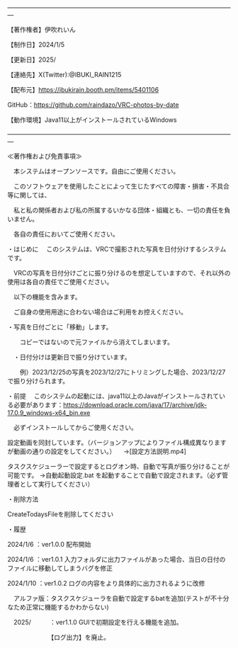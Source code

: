 ―――――――――――――――――――――――――――――――――――――

【著作権者】伊吹れいん

【制作日】2024/1/5

【更新日】2025/

【連絡先】X(Twitter):@IBUKI_RAIN1215

【配布元】https://ibukirain.booth.pm/items/5401106

GitHub：https://github.com/raindazo/VRC-photos-by-date
  
【動作環境】Java11以上がインストールされているWindows

―――――――――――――――――――――――――――――――――――――

≪著作権および免責事項≫

　本システムはオープンソースです。自由にご使用ください。

　このソフトウェアを使用したことによって生じたすべての障害・損害・不具合等に関しては、
 
　私と私の関係者および私の所属するいかなる団体・組織とも、一切の責任を負いません。
 
　各自の責任においてご使用ください。


・はじめに
　このシステムは、VRCで撮影された写真を日付分けするシステムです。
 
　VRCの写真を日付分けごとに振り分けるのを想定していますので、それ以外の使用は各自の責任でご使用ください。

　以下の機能を含みます。
 
 　ご自身の使用用途に合わない場合はご利用をお控えください。
 
  ・写真を日付ごとに「移動」します。
  
　　コピーではないので元ファイルから消えてしまいます。
  
　・日付分けは更新日で振り分けています。
 
　　例）2023/12/25の写真を2023/12/27にトリミングした場合、2023/12/27で振り分けられます。


・前提
　このシステムの起動には、java11以上のJavaがインストールされている必要があります：https://download.oracle.com/java/17/archive/jdk-17.0.9_windows-x64_bin.exe
 
　必ずインストールしてからご使用ください。
  
  設定動画を同封しています。（バージョンアップによりファイル構成異なりますが動画の通りの設定をしてください。）
　→[設定方法説明.mp4]

  タスクスケジューラーで設定するとログオン時、自動で写真が振り分けることが可能です。
  →自動起動設定.bat を起動することで自動で設定されます。（必ず管理者として実行してください）

・削除方法

  CreateTodaysFileを削除してください

・履歴

  2024/1/6  ：ver1.0.0 配布開始
  
  2024/1/6  ：ver1.0.1 入力フォルダに出力ファイルがあった場合、当日の日付のファイルに移動してしまうバグを修正
  
  2024/1/10 ：ver1.0.2 ログの内容をより具体的に出力されるように改修
  
　アルファ版：タスクスケジューラを自動で設定するbatを追加(テストが不十分なため正常に機能するかわからない)

 　2025/　　　：ver1.1.0 GUIで初期設定を行える機能を追加。

  　　　　　　　【ログ出力】を廃止。
  　　　　　　　



